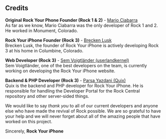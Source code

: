 ## Credits

**Original Rock Your Phone Founder (Rock 1 & 2)** - [Mario Ciabarra](https://twitter.com/mariociabarra/)  
As far as we know, Mario Ciabarra was the only developer of Rock 1 and 2. He worked in Monument, Colorado.  
  
**Rock Your iPhone Founder (Rock 3)** - [Brecken Lusk](https://twitter.com/BreckenLusk/)  
Brecken Lusk, the founder of Rock Your iPhone is actively developing Rock 3 at his home in Columbine, Colorado.  
  
**Web Developer (Rock 3)** - [Sem Voigtländer (userlandkernel)](https://twitter.com/userlandkernel)  
Sem Voigtländer, one of the best developers on the team, is currently working on developing the Rock Your iPhone website.  
  
**Backend & PHP Developer (Rock 3)** - [Parsa Yazdani (Quix)](https://twitter.com/QuixThe2nd/)  
Quix is the backend and PHP developer for Rock Your iPhone. He is responsible for handling the Developer Portal for the Rock Central repository and other server-sided things.  
  
We would like to say *thank you* to all of our current developers and anyone else who have made the revival of Rock possible. We are so grateful to have your help and we will never forget about all of the amazing people that have worked on this project.  
  
Sincerely,
**Rock Your iPhone**
